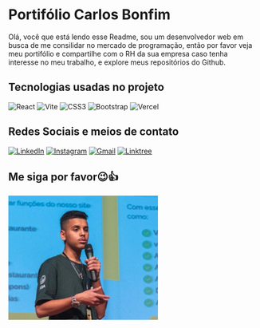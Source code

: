# Portifólio Carlos Bonfim

Olá, você que está lendo esse Readme, sou um desenvolvedor web em busca de me consilidar no mercado de programação, então por favor veja meu portifólio e compartilhe com o RH da sua empresa caso tenha interesse no meu trabalho, e explore meus repositórios do Github.

## Tecnologias usadas no projeto

![React](https://img.shields.io/badge/react-%2320232a.svg?style=for-the-badge&logo=react&logoColor=%2361DAFB)
![Vite](https://img.shields.io/badge/vite-%23646CFF.svg?style=for-the-badge&logo=vite&logoColor=white)
![CSS3](https://img.shields.io/badge/css3-%231572B6.svg?style=for-the-badge&logo=css3&logoColor=white)
![Bootstrap](https://img.shields.io/badge/bootstrap-%238511FA.svg?style=for-the-badge&logo=bootstrap&logoColor=white)
![Vercel](https://img.shields.io/badge/vercel-%23000000.svg?style=for-the-badge&logo=vercel&logoColor=white)
## Redes Sociais e meios de contato

<a href="https://www.linkedin.com/in/carlosbonfim26/" target="_blank">![LinkedIn](https://img.shields.io/badge/linkedin-%230077B5.svg?style=for-the-badge&logo=linkedin&logoColor=white)</a>
<a href="https://www.instagram.com/carlosbonfim_dw/" target="_blank">![Instagram](https://img.shields.io/badge/Instagram-%23E4405F.svg?style=for-the-badge&logo=Instagram&logoColor=white)</a>
<a href="mailto:Carlosbonfim722@gmail.com" target="_blank">![Gmail](https://img.shields.io/badge/Gmail-D14836?style=for-the-badge&logo=gmail&logoColor=white)</a>
<a href="https://linktr.ee/carlosbonfim26" target="_blank">![Linktree](https://img.shields.io/badge/linktree-1de9b6?style=for-the-badge&logo=linktree&logoColor=white)</a>

## Me siga por favor😉👍

<img src="src/img/PerfilCarlosBonfim.png" width="300" alt="Carlos Bonfim"/>

